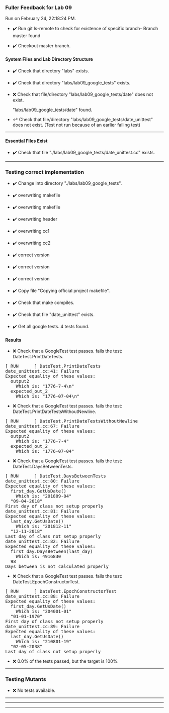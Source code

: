 ### Fuller Feedback for Lab 09

Run on February 24, 22:18:24 PM.

+ :heavy_check_mark:  Run git ls-remote to check for existence of specific branch- Branch master found

+ :heavy_check_mark:  Checkout master branch.




#### System Files and Lab Directory Structure

+ :heavy_check_mark:  Check that directory "labs" exists.

+ :heavy_check_mark:  Check that directory "labs/lab09_google_tests" exists.

+ :x:  Check that file/directory "labs/lab09_google_tests/date" does not exist.

     "labs/lab09_google_tests/date" found.

+ :leftwards_arrow_with_hook:  Check that file/directory "labs/lab09_google_tests/date_unittest" does not exist. (Test not run because of an earlier failing test)

---


#### Essential Files Exist

+ :heavy_check_mark:  Check that file "./labs/lab09_google_tests/date_unittest.cc" exists.

---


### Testing correct implementation

+ :heavy_check_mark:  Change into directory "./labs/lab09_google_tests".

+ :heavy_check_mark:  overwriting makefile



+ :heavy_check_mark:  overwriting makefile



+ :heavy_check_mark:  overwriting header



+ :heavy_check_mark:  overwriting cc1



+ :heavy_check_mark:  overwriting cc2



+ :heavy_check_mark:  correct version



+ :heavy_check_mark:  correct version



+ :heavy_check_mark:  correct version



+ :heavy_check_mark:  Copy file "Copying official project makefile".



+ :heavy_check_mark:  Check that make  compiles.



+ :heavy_check_mark:  Check that file "date_unittest" exists.

+ :heavy_check_mark:  Get all google tests.
    4 tests found.




#### Results

+ :x:  Check that a GoogleTest test passes.
    fails the test: DateTest.PrintDateTests.
<pre>
[ RUN      ] DateTest.PrintDateTests
date_unittest.cc:41: Failure
Expected equality of these values:
  output2
    Which is: "1776-7-4\n"
  expected_out_2
    Which is: "1776-07-04\n"</pre>


+ :x:  Check that a GoogleTest test passes.
    fails the test: DateTest.PrintDateTestsWithoutNewline.
<pre>
[ RUN      ] DateTest.PrintDateTestsWithoutNewline
date_unittest.cc:67: Failure
Expected equality of these values:
  output2
    Which is: "1776-7-4"
  expected_out_2
    Which is: "1776-07-04"</pre>


+ :x:  Check that a GoogleTest test passes.
    fails the test: DateTest.DaysBetweenTests.
<pre>
[ RUN      ] DateTest.DaysBetweenTests
date_unittest.cc:80: Failure
Expected equality of these values:
  first_day.GetUsDate()
    Which is: "201809-04"
  "09-04-2018"
First day of class not setup properly
date_unittest.cc:81: Failure
Expected equality of these values:
  last_day.GetUsDate()
    Which is: "201812-11"
  "12-11-2018"
Last day of class not setup properly
date_unittest.cc:82: Failure
Expected equality of these values:
  first_day.DaysBetween(last_day)
    Which is: 4916830
  98
Days between is not calculated properly</pre>


+ :x:  Check that a GoogleTest test passes.
    fails the test: DateTest.EpochConstructorTest.
<pre>
[ RUN      ] DateTest.EpochConstructorTest
date_unittest.cc:88: Failure
Expected equality of these values:
  first_day.GetUsDate()
    Which is: "204001-01"
  "01-01-1970"
First day of class not setup properly
date_unittest.cc:89: Failure
Expected equality of these values:
  last_day.GetUsDate()
    Which is: "210801-19"
  "02-05-2038"
Last day of class not setup properly</pre>


+ :x:  0.0% of the tests passed, but the target is 100%.

---


### Testing Mutants

+ :x:  No tests available.

---

---

---

